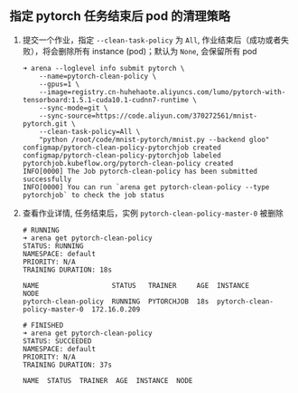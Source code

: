 ## 指定 pytorch 任务结束后 pod 的清理策略

1. 提交一个作业，指定 `--clean-task-policy` 为 `All`, 作业结束后（成功或者失败），将会删除所有 instance (pod)；默认为 `None`, 会保留所有 pod
	```shell
	➜ arena --loglevel info submit pytorch \
		--name=pytorch-clean-policy \
		--gpus=1 \
		--image=registry.cn-huhehaote.aliyuncs.com/lumo/pytorch-with-tensorboard:1.5.1-cuda10.1-cudnn7-runtime \
		--sync-mode=git \
		--sync-source=https://code.aliyun.com/370272561/mnist-pytorch.git \
		--clean-task-policy=All \
		"python /root/code/mnist-pytorch/mnist.py --backend gloo"
	configmap/pytorch-clean-policy-pytorchjob created
	configmap/pytorch-clean-policy-pytorchjob labeled
	pytorchjob.kubeflow.org/pytorch-clean-policy created
	INFO[0000] The Job pytorch-clean-policy has been submitted successfully
	INFO[0000] You can run `arena get pytorch-clean-policy --type pytorchjob` to check the job status
	```

2. 查看作业详情, 任务结束后，实例 `pytorch-clean-policy-master-0` 被删除
	```shell
    # RUNNING
    ➜ arena get pytorch-clean-policy
    STATUS: RUNNING
    NAMESPACE: default
    PRIORITY: N/A
    TRAINING DURATION: 18s
    
    NAME                  STATUS   TRAINER     AGE  INSTANCE                       NODE
    pytorch-clean-policy  RUNNING  PYTORCHJOB  18s  pytorch-clean-policy-master-0  172.16.0.209
    
    # FINISHED
    ➜ arena get pytorch-clean-policy
    STATUS: SUCCEEDED
    NAMESPACE: default
    PRIORITY: N/A
    TRAINING DURATION: 37s
 
    NAME  STATUS  TRAINER  AGE  INSTANCE  NODE
	```